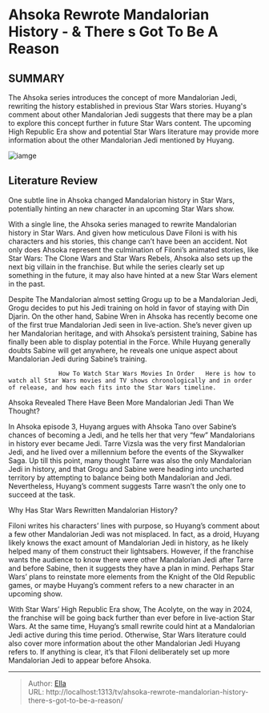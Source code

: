 # Ahsoka Rewrote Mandalorian History - &amp; There s Got To Be A Reason


## SUMMARY 



  The Ahsoka series introduces the concept of more Mandalorian Jedi, rewriting the history established in previous Star Wars stories.   Huyang&#39;s comment about other Mandalorian Jedi suggests that there may be a plan to explore this concept further in future Star Wars content.   The upcoming High Republic Era show and potential Star Wars literature may provide more information about the other Mandalorian Jedi mentioned by Huyang.  

![iamge](https://static1.srcdn.com/wordpress/wp-content/uploads/2024/01/star-wars-ahsoka-mandalorian-history-rewrite-theory.JPG)

## Literature Review
One subtle line in Ahsoka changed Mandalorian history in Star Wars, potentially hinting an new character in an upcoming Star Wars show.




With a single line, the Ahsoka series managed to rewrite Mandalorian history in Star Wars. And given how meticulous Dave Filoni is with his characters and his stories, this change can’t have been an accident. Not only does Ahsoka represent the culmination of Filoni’s animated stories, like Star Wars: The Clone Wars and Star Wars Rebels, Ahsoka also sets up the next big villain in the franchise. But while the series clearly set up something in the future, it may also have hinted at a new Star Wars element in the past.




Despite The Mandalorian almost setting Grogu up to be a Mandalorian Jedi, Grogu decides to put his Jedi training on hold in favor of staying with Din Djarin. On the other hand, Sabine Wren in Ahsoka has recently become one of the first true Mandalorian Jedi seen in live-action. She’s never given up her Mandalorian heritage, and with Ahsoka’s persistent training, Sabine has finally been able to display potential in the Force. While Huyang generally doubts Sabine will get anywhere, he reveals one unique aspect about Mandalorian Jedi during Sabine’s training.

                  How To Watch Star Wars Movies In Order   Here is how to watch all Star Wars movies and TV shows chronologically and in order of release, and how each fits into the Star Wars timeline.    


 Ahsoka Revealed There Have Been More Mandalorian Jedi Than We Thought? 
         




In Ahsoka episode 3, Huyang argues with Ahsoka Tano over Sabine’s chances of becoming a Jedi, and he tells her that very “few” Mandalorians in history ever became Jedi. Tarre Vizsla was the very first Mandalorian Jedi, and he lived over a millennium before the events of the Skywalker Saga. Up till this point, many thought Tarre was also the only Mandalorian Jedi in history, and that Grogu and Sabine were heading into uncharted territory by attempting to balance being both Mandalorian and Jedi. Nevertheless, Huyang’s comment suggests Tarre wasn’t the only one to succeed at the task.



 Why Has Star Wars Rewritten Mandalorian History? 
          

Filoni writes his characters’ lines with purpose, so Huyang’s comment about a few other Mandalorian Jedi was not misplaced. In fact, as a droid, Huyang likely knows the exact amount of Mandalorian Jedi in history, as he likely helped many of them construct their lightsabers. However, if the franchise wants the audience to know there were other Mandalorian Jedi after Tarre and before Sabine, then it suggests they have a plan in mind. Perhaps Star Wars’ plans to reinstate more elements from the Knight of the Old Republic games, or maybe Huyang’s comment refers to a new character in an upcoming show.




With Star Wars’ High Republic Era show, The Acolyte, on the way in 2024, the franchise will be going back further than ever before in live-action Star Wars. At the same time, Huyang’s small rewrite could hint at a Mandalorian Jedi active during this time period. Otherwise, Star Wars literature could also cover more information about the other Mandalorian Jedi Huyang refers to. If anything is clear, it’s that Filoni deliberately set up more Mandalorian Jedi to appear before Ahsoka.



---

> Author: [Ella](https://instagram.hk.cn/)  
> URL: http://localhost:1313/tv/ahsoka-rewrote-mandalorian-history-there-s-got-to-be-a-reason/  


